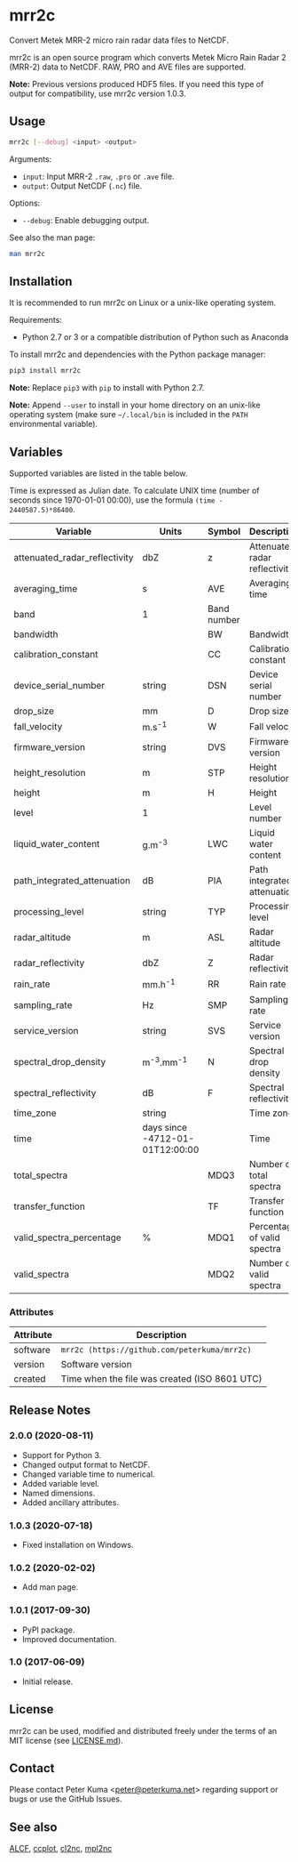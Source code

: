 # mrr2c

Convert Metek MRR-2 micro rain radar data files to NetCDF.

mrr2c is an open source program which converts Metek Micro Rain Radar 2 (MRR-2)
data to NetCDF. RAW, PRO and AVE files are supported.

**Note:** Previous versions produced HDF5 files. If you need this type of output
for compatibility, use mrr2c version 1.0.3.

## Usage

```sh
mrr2c [--debug] <input> <output>
```

Arguments:

- `input`: Input MRR-2 `.raw`, `.pro` or `.ave` file.
- `output`: Output NetCDF (`.nc`) file.

Options:

- `--debug`: Enable debugging output.

See also the man page:

```sh
man mrr2c
```

## Installation

It is recommended to run mrr2c on Linux or a unix-like operating system.

Requirements:

- Python 2.7 or 3 or a compatible distribution of Python such as Anaconda

To install mrr2c and dependencies with the Python package manager:

```sh
pip3 install mrr2c
```

**Note:** Replace `pip3` with `pip` to install with Python 2.7.

**Note:** Append `--user` to install in your home directory on an unix-like
operating system (make sure `~/.local/bin` is included in the `PATH`
environmental variable).

## Variables

Supported variables are listed in the table below.

Time is expressed as Julian date. To calculate UNIX time (number of seconds
since 1970-01-01 00:00), use the formula `(time - 2440587.5)*86400`.

| Variable | Units | Symbol | Description |
| --- | --- | --- | --- |
| attenuated_radar_reflectivity | dbZ | z | Attenuated radar reflectivity |
| averaging_time | s | AVE | Averaging time |
| band | 1 | Band number |
| bandwidth | | BW | Bandwidth |
| calibration_constant | | CC | Calibration constant |
| device_serial_number | string | DSN | Device serial number |
| drop_size | mm | D | Drop size |
| fall_velocity | m.s<sup>-1</sup> | W | Fall velocity |
| firmware_version | string | DVS | Firmware version |
| height_resolution | m | STP | Height resolution |
| height | m | H | Height |
| level | 1 | | Level number |
| liquid_water_content | g.m<sup>-3</sup> | LWC | Liquid water content |
| path_integrated_attenuation | dB | PIA | Path integrated attenuation |
| processing_level | string | TYP | Processing level |
| radar_altitude | m | ASL | Radar altitude |
| radar_reflectivity | dbZ | Z | Radar reflectivity |
| rain_rate | mm.h<sup>-1</sup> | RR | Rain rate |
| sampling_rate | Hz | SMP | Sampling rate |
| service_version | string | SVS | Service version |
| spectral_drop_density | m<sup>-3</sup>.mm<sup>-1</sup> | N | Spectral drop density |
| spectral_reflectivity | dB | F | Spectral reflectivity |
| time_zone | string | | Time zone |
| time | days since -4712-01-01T12:00:00 | | Time |
| total_spectra | | MDQ3 | Number of total spectra |
| transfer_function | | TF | Transfer function |
| valid_spectra_percentage | % | MDQ1 | Percentage of valid spectra |
| valid_spectra | | MDQ2 | Number of valid spectra |

### Attributes

| Attribute | Description |
| --- | --- |
| software | `mrr2c (https://github.com/peterkuma/mrr2c)` |
| version | Software version |
| created | Time when the file was created (ISO 8601 UTC) |

## Release Notes

### 2.0.0 (2020-08-11)

- Support for Python 3.
- Changed output format to NetCDF.
- Changed variable time to numerical.
- Added variable level.
- Named dimensions.
- Added ancillary attributes.

### 1.0.3 (2020-07-18)

- Fixed installation on Windows.

### 1.0.2 (2020-02-02)

- Add man page.

### 1.0.1 (2017-09-30)

- PyPI package.
- Improved documentation.

### 1.0 (2017-06-09)

- Initial release.

## License

mrr2c can be used, modified and distributed freely under the terms
of an MIT license (see [LICENSE.md](LICENSE.md)).

## Contact

Please contact Peter Kuma <<peter@peterkuma.net>> regarding support
or bugs or use the GitHub Issues.

## See also

[ALCF](https://alcf-lidar.github.io),
[ccplot](https://ccplot.org),
[cl2nc](https://github.com/peterkuma/cl2nc),
[mpl2nc](https://github.com/peterkuma/mpl2nc)
